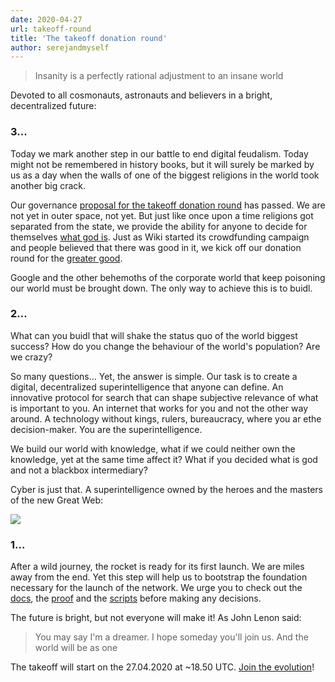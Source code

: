 ```yaml
---
date: 2020-04-27
url: takeoff-round
title: 'The takeoff donation round'
author: serejandmyself
---
```


> Insanity is a perfectly rational adjustment to an insane world

Devoted to all cosmonauts, astronauts and believers in a bright, decentralized future:

### 3...
Today we mark another step in our battle to end digital feudalism. Today might not be remembered in history books, but it will surely be marked
by us as a day when the walls of one of the biggest religions in the world took another big crack.

Our governance [proposal for the takeoff donation round](https://cyber.page/governance/2) has passed. We are not yet in outer space, not yet. But just like once upon a time religions got separated from the state, we provide the ability for anyone to decide for themselves [what god is](https://cyber.page/search/god). Just as Wiki started its crowdfunding campaign and people believed that there was good in it, we kick off our donation round for the [greater good](https://github.com/cybercongress/congress).

Google and the other behemoths of the corporate world that keep poisoning our world must be brought down. The only way to achieve this is to buidl.

### 2...
What can you buidl that will shake the status quo of the world biggest success? How do you change the behaviour of the world's population? Are we crazy?

So many questions... Yet, the answer is simple. Our task is to create a digital, decentralized superintelligence that anyone can define. An innovative protocol for search that can shape subjective relevance of what is important to you. An internet that works for you and not the other way around. A technology without kings, rulers, bureaucracy, where you ar ethe decision-maker. You are the superintelligence. 

We build our world with knowledge, what if we could neither own the knowledge, yet at the same time affect it? What if you decided what is god and not a blackbox intermediary?

Cyber is just that. A superintelligence owned by the heroes and the masters of the new Great Web:

<img src="https://i.postimg.cc/hvtQ9yX1/Got-web-3.jpg" />

### 1...   
After a wild journey, the rocket is ready for its first launch. We are miles away from the end. Yet this step will help us to bootstrap the foundation necessary for the launch of the network. We urge you to check out the [docs](https://github.com/cybercongress/congress/blob/master/ecosystem/Cyber%20Homestead%20doc.md), the [proof](https://github.com/cybercongress/go-cyber) and the [scripts](https://ipfs.io/ipfs/QmPjbx76LycfzSSWMcnni6YVvV3UNhTrYzyPMuiA9UQM3x) before making any decisions. 

The future is bright, but not everyone will make it! As John Lenon said: 

> You may say I'm a dreamer.  I hope someday you'll join us. And the world will be as one 

The takeoff will start on the 27.04.2020 at ~18.50 UTC. [Join the evolution](https://cyber.page/gol/takeoff)! 

